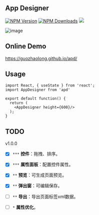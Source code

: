 ## App Designer

[![NPM Version](http://img.shields.io/npm/v/apd.svg?style=flat)](https://www.npmjs.org/package/apd)
[![NPM Downloads](https://img.shields.io/npm/dm/apd.svg?style=flat)](https://www.npmjs.org/package/apd)
![](https://img.shields.io/badge/license-MIT-000000.svg)

![image](https://github.com/guozhaolong/apd/raw/master/example/snapshots/1.jpg)

## Online Demo
https://guozhaolong.github.io/apd/

## Usage
```
import React, { useState } from 'react';
import AppDesigner from 'apd'

export default function() {
  return (
    <AppDesigner height={600}/>
  );
}

```
## TODO
  v1.0.0
- [x] `***` **控件**：拖拽、排序。
- [x] `***` **属性面板**：配置控件属性。
- [x] `**`  **预览**：可生成页面预览。
- [x] `**`  **弹出窗**：可编辑保存。
- [ ] `**`  **导出**：导出页面标签xml数据。
- [ ] `*`   **属性优化**。

